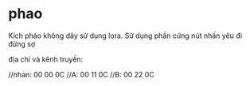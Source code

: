 # phao
Kích pháo không dây sử dụng lora. 
Sử dụng phần cứng nút nhấn yêu đi đừng sợ

địa chỉ và kênh truyền:

//nhan: 00 00 0C
//A:    00 11 0C
//B:    00 22 0C
